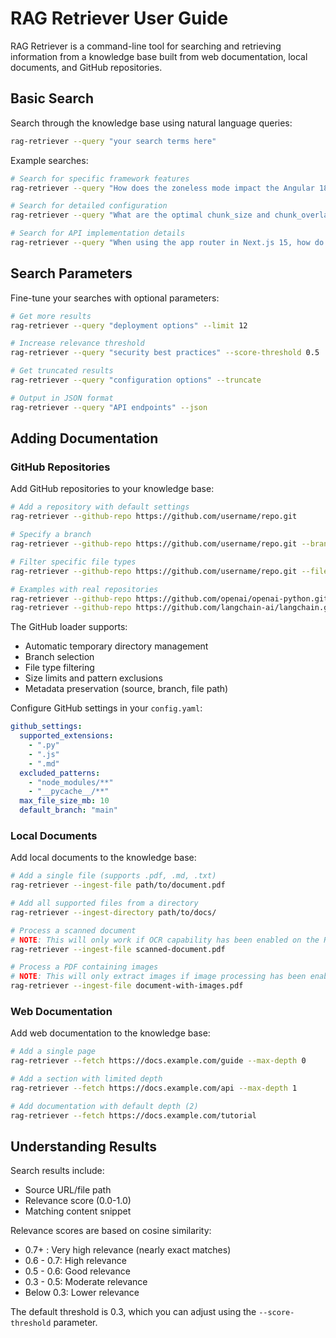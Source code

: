 # RAG Retriever User Guide

RAG Retriever is a command-line tool for searching and retrieving information from a knowledge base built from web documentation, local documents, and GitHub repositories.

## Basic Search

Search through the knowledge base using natural language queries:

```bash
rag-retriever --query "your search terms here"
```

Example searches:

```bash
# Search for specific framework features
rag-retriever --query "How does the zoneless mode impact the Angular 18 framework's dependency on zone.js?"

# Search for detailed configuration
rag-retriever --query "What are the optimal chunk_size and chunk_overlap settings for ChromaDB when indexing API documentation over 100KB?"

# Search for API implementation details
rag-retriever --query "When using the app router in Next.js 15, how do you specify that a React component should be rendered on the client side instead of as a server component?"
```

## Search Parameters

Fine-tune your searches with optional parameters:

```bash
# Get more results
rag-retriever --query "deployment options" --limit 12

# Increase relevance threshold
rag-retriever --query "security best practices" --score-threshold 0.5

# Get truncated results
rag-retriever --query "configuration options" --truncate

# Output in JSON format
rag-retriever --query "API endpoints" --json
```

## Adding Documentation

### GitHub Repositories

Add GitHub repositories to your knowledge base:

```bash
# Add a repository with default settings
rag-retriever --github-repo https://github.com/username/repo.git

# Specify a branch
rag-retriever --github-repo https://github.com/username/repo.git --branch main

# Filter specific file types
rag-retriever --github-repo https://github.com/username/repo.git --file-extensions .py .md .js

# Examples with real repositories
rag-retriever --github-repo https://github.com/openai/openai-python.git --branch main
rag-retriever --github-repo https://github.com/langchain-ai/langchain.git --branch master --file-extensions .py .md
```

The GitHub loader supports:

- Automatic temporary directory management
- Branch selection
- File type filtering
- Size limits and pattern exclusions
- Metadata preservation (source, branch, file path)

Configure GitHub settings in your `config.yaml`:

```yaml
github_settings:
  supported_extensions:
    - ".py"
    - ".js"
    - ".md"
  excluded_patterns:
    - "node_modules/**"
    - "__pycache__/**"
  max_file_size_mb: 10
  default_branch: "main"
```

### Local Documents

Add local documents to the knowledge base:

```bash
# Add a single file (supports .pdf, .md, .txt)
rag-retriever --ingest-file path/to/document.pdf

# Add all supported files from a directory
rag-retriever --ingest-directory path/to/docs/

# Process a scanned document
# NOTE: This will only work if OCR capability has been enabled on the Retriever
rag-retriever --ingest-file scanned-document.pdf

# Process a PDF containing images
# NOTE: This will only extract images if image processing has been enabled on the Retriever
rag-retriever --ingest-file document-with-images.pdf
```

### Web Documentation

Add web documentation to the knowledge base:

```bash
# Add a single page
rag-retriever --fetch https://docs.example.com/guide --max-depth 0

# Add a section with limited depth
rag-retriever --fetch https://docs.example.com/api --max-depth 1

# Add documentation with default depth (2)
rag-retriever --fetch https://docs.example.com/tutorial
```

## Understanding Results

Search results include:

- Source URL/file path
- Relevance score (0.0-1.0)
- Matching content snippet

Relevance scores are based on cosine similarity:

- 0.7+ : Very high relevance (nearly exact matches)
- 0.6 - 0.7: High relevance
- 0.5 - 0.6: Good relevance
- 0.3 - 0.5: Moderate relevance
- Below 0.3: Lower relevance

The default threshold is 0.3, which you can adjust using the `--score-threshold` parameter.
